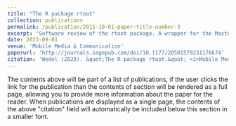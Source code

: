 ```yaml
---
title: "The R package rtoot"
collection: publications
permalink: /publication/2015-10-01-paper-title-number-3
excerpt: 'Software review of the rtoot package. A wrapper for the Mastodon API.'
date: 2023-09-01
venue: 'Mobile Media & Communication'
paperurl: 'http://journals.sagepub.com/doi/10.1177/20501579231176674'
citation: 'Wedel (2023). &quot;The R package rtoot.&quot; <i>Mobile Media & Communication</i>.'
---
```


The contents above will be part of a list of publications, if the user clicks the link for the publication than the contents of section will be rendered as a full page, allowing you to provide more information about the paper for the reader. When publications are displayed as a single page, the contents of the above "citation" field will automatically be included below this section in a smaller font.
